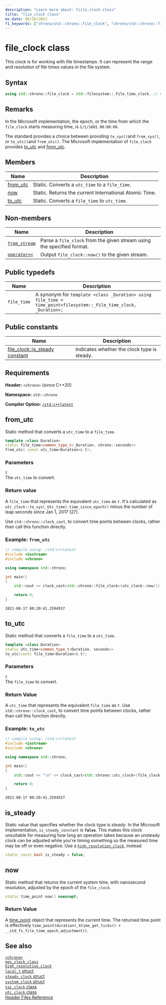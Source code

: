 ```yaml
---
description: "Learn more about: fiile_clock class"
title: "fiie_clock class"
ms.date: 08/16/2021
f1_keywords: ["chrono/std::chrono::file_clock", "chrono/std::chrono::file_clock::now", "chrono/std::chrono::file_clock::to_utc", "chrono/std::chrono::file_clock::from_utc", "chrono/std::chrono::file_clock::is_steady Constant"]
---
```


# file_clock class

This clock is for working with file timestamps. It can represent the range and resolution of file times values in the file system.

## Syntax

```cpp
using std::chrono::file_clock = std::filesystem::_File_time_clock. // C++20
```

## Remarks

In the Microsoft implementation, the epoch, or the time from which the `file_clock` starts measuring time,  is `1/1/1601 00:00:00`.

The standard provides a choice between providing `to_sys()`and `from_sys()`, or `to_utc()`and `from_utc()`. The Microsoft implementation of `file_clock` provides [to_utc](#to_utc) and [from_utc](#from_utc).

## Members

|Name|Description|
|----------|-----------------|
|[from_utc](#from_utc)| Static. Converts a `utc_time` to a `file_time`.|
|[now](#now)| Static. Returns the current International Atomic Time. |
|[to_utc](#to_utc)| Static. Converts a `file_time` to `utc_time`.|

## Non-members

| Name | Description |
|--|--|
| [`from_stream`](chrono-functions.md#std-chrono-from-stream) | Parse a `file_clock` from the given stream using the specified format. |
| [`operator<<`](chrono-operators.md#op_left_shift) | Output  `file_clock::now()` to the given stream. |

## Public typedefs

|Name|Description|
|----------|-----------------|
|`file_time`| A synonym for `template <class _Duration> using file_time = time_point<filesystem::_File_time_clock, _Duration>;`|

## Public constants

|Name|Description|
|----------|-----------------|
|[file_clock::is_steady constant](#is_steady_constant)|Indicates whether the clock type is steady. |

## Requirements

**Header:** `<chrono>` (since C++20)

**Namespace:** `std::chrono`

**Compiler Option:** [`/std:c++latest`](../build/reference/std-specify-language-standard-version.md)

## <a name="from_utc"></a> from_utc

Static method that converts a `utc_time` to a `file_time`.

```cpp
template <class Duration>
static file_time<common_type_t<_Duration, chrono::seconds>>
from_utc( const utc_time<Duration>& t);
```

### Parameters

*`t`*\
The `utc_time` to convert.

### Return value

A `file_time` that represents the equivalent `utc_time` as *`t`*. It's calculated as `utc_clock::to_sys(_Utc_time).time_since_epoch()` minus the number of leap seconds since Jan 1, 2017 (27). 

Use `std::chrono::clock_cast`, to convert time points between clocks, rather than call this function directly.

### Example: `from_utc`

```cpp
// compile using: /std:c++latest
#include <iostream>
#include <chrono>

using namespace std::chrono;

int main()
{
    std::cout << clock_cast<std::chrono::file_clock>(utc_clock::now()) << "\n";

    return 0;
}
```

```output
2021-08-17 00:20:41.2594557
```

## <a name="to_utc"></a> to_utc

Static method that converts a `file_time` to a `utc_time`.

```cpp
template <class Duration>
static utc_time<common_type_t<Duration, seconds>>
to_utc(const file_time<Duration>& t);
```

### Parameters

*`t`*\
The `file_time` to convert.

### Return Value

A `utc_time` that represents the equivalent `file_time` as *`t`*. Use `std::chrono::clock_cast`, to convert time points between clocks, rather than call this function directly.

### Example: `to_utc`

```cpp
// compile using: /std:c++latest
#include <iostream>
#include <chrono>

using namespace std::chrono;

int main()
{
    std::cout << "\n" << clock_cast<std::chrono::utc_clock>(file_clock::now()) << "\n";

    return 0;
}
```

```output
2021-08-17 00:20:41.2594557
```

## <a name="is_steady_constant"></a> is_steady

Static value that specifies whether the clock type is *steady*. In the Microsoft implementation, `is_steady_constant` is **`false`**. This makes this clock unsuitable for measuring how long an operation takes because an unsteady clock can be adjusted while you're timing something so the measured time may be off or even negative. Use a [`high_resolution_clock`](high-resolution-clock-struct.md), instead.

```cpp
static const bool is_steady = false;
```

## <a name="now"></a> now

Static method that returns the current system time, with nanosecond resolution, adjusted by the epoch of the `file_clock`.

```cpp
static time_point now() noexcept;
```

### Return Value

A [time_point](time-point-class.md) object that represents the current time. The returned time point is effectively `time_point(duration(_Xtime_get_ticks() + __std_fs_file_time_epoch_adjustment))`.

## See also

[`<chrono>`](chrono.md)\
[`gps_clock class`](gps-clock-class.md)\
[`high_resolution_clock`](high-resolution-clock-struct.md)\
[`local_t` struct](local_t.md)\
[`steady_clock` struct](steady-clock-struct.md)\
[`system_clock` struct](system-clock-structure.md)\
[`tai_clock` class](tai-clock-class.md)\
[`utc_clock` class](utc-clock-class.md)\
[Header Files Reference](cpp-standard-library-header-files.md)